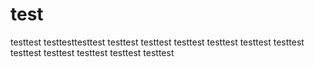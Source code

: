 test
====

testtest
testtesttesttest
testtest
testtest
testtest
testtest
testtest
testtest
testtest
testtest
testtest
testtest
testtest
